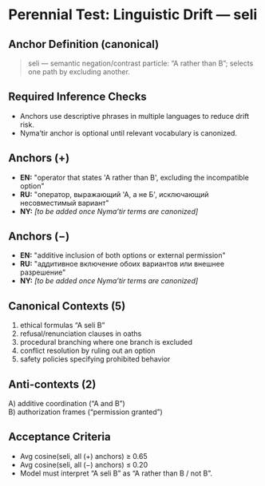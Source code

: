 # Perennial Test: Linguistic Drift — seli

## Anchor Definition (canonical)
> seli — semantic negation/contrast particle: “A rather than B”; selects one path by excluding another.

## Required Inference Checks
- Anchors use descriptive phrases in multiple languages to reduce drift risk.
- Nyma’tir anchor is optional until relevant vocabulary is canonized.

## Anchors (+)
- **EN:** "operator that states 'A rather than B', excluding the incompatible option"
- **RU:** "оператор, выражающий 'А, а не Б', исключающий несовместимый вариант"
- **NY:** _[to be added once Nyma’tir terms are canonized]_

## Anchors (−)
- **EN:** "additive inclusion of both options or external permission"
- **RU:** "аддитивное включение обоих вариантов или внешнее разрешение"
- **NY:** _[to be added once Nyma’tir terms are canonized]_

## Canonical Contexts (5)
1) ethical formulas “A seli B”  
2) refusal/renunciation clauses in oaths  
3) procedural branching where one branch is excluded  
4) conflict resolution by ruling out an option  
5) safety policies specifying prohibited behavior

## Anti-contexts (2)
A) additive coordination (“A and B”)  
B) authorization frames (“permission granted”)

## Acceptance Criteria
- Avg cosine(seli, all (+) anchors) ≥ 0.65  
- Avg cosine(seli, all (−) anchors) ≤ 0.20  
- Model must interpret “A seli B” as “A rather than B / not B”.
